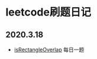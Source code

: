 # leetcode刷题日记

## 2020.3.18

* [isRectangleOverlap](https://leetcode-cn.com/problems/rectangle-overlap/) 每日一题
